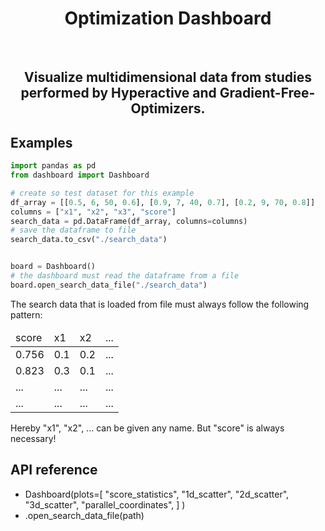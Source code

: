 <H1 align="center">
    Optimization Dashboard
</H1>

<br>

<H2 align="center">
    Visualize multidimensional data from studies performed by Hyperactive and Gradient-Free-Optimizers.
</H2>









## Examples

```python
import pandas as pd
from dashboard import Dashboard

# create so test dataset for this example
df_array = [[0.5, 6, 50, 0.6], [0.9, 7, 40, 0.7], [0.2, 9, 70, 0.8]]
columns = ["x1", "x2", "x3", "score"]
search_data = pd.DataFrame(df_array, columns=columns)
# save the dataframe to file
search_data.to_csv("./search_data")


board = Dashboard()
# the dashboard must read the dataframe from a file
board.open_search_data_file("./search_data")
```

The search data that is loaded from file must always follow the following pattern:

<table class="table">
<thead class="table-head">
    <tr class="row">
    <td class="cell">score</td>
    <td class="cell">x1</td>
    <td class="cell">x2</td>
    <td class="cell">...</td>
    </tr>
</thead>
<tbody class="table-body">
    <tr class="row">
    <td class="cell">0.756</td>
    <td class="cell">0.1</td>
    <td class="cell">0.2</td>
    <td class="cell">...</td>
    </tr>
    <tr class="row">
    <td class="cell">0.823</td>
    <td class="cell">0.3</td>
    <td class="cell">0.1</td>
    <td class="cell">...</td>
    </tr>
    <tr class="row">
    <td class="cell">...</td>
    <td class="cell">...</td>
    <td class="cell">...</td>
    <td class="cell">...</td>
    </tr>
    <tr class="row">
    <td class="cell">...</td>
    <td class="cell">...</td>
    <td class="cell">...</td>
    <td class="cell">...</td>
    </tr>
</tbody>
</table>

Hereby "x1", "x2", ... can be given any name. But "score" is always necessary!





## API reference

- Dashboard(plots=[
            "score_statistics",
            "1d_scatter",
            "2d_scatter",
            "3d_scatter",
            "parallel_coordinates",
                ]
        )
- .open_search_data_file(path)